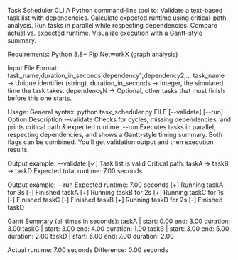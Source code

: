 Task Scheduler CLI
A Python command-line tool to:
Validate a text-based task list with dependencies.
Calculate expected runtime using critical-path analysis.
Run tasks in parallel while respecting dependencies.
Compare actual vs. expected runtime.
Visualize execution with a Gantt-style summary.

Requirements:
Python 3.8+
Pip
NetworkX (graph analysis)

 Input File Format:
 task_name,duration_in_seconds,dependency1,dependency2,...
task_name → Unique identifier (string).
duration_in_seconds → Integer, the simulated time the task takes.
dependencyN → Optional, other tasks that must finish before this one starts.


Usage:
General syntax:
python task_scheduler.py FILE [--validate] [--run]
Option	Description
--validate	Checks for cycles, missing dependencies, and prints critical path & expected runtime.
--run	Executes tasks in parallel, respecting dependencies, and shows a Gantt-style timing summary.
Both flags can be combined.	You’ll get validation output and then execution results.

Output example: --validate
[✓] Task list is valid
Critical path: taskA → taskB → taskD
Expected total runtime: 7.00 seconds

Output example: --run
Expected runtime: 7.00 seconds
[+] Running taskA for 3s
[-] Finished taskA
[+] Running taskB for 2s
[+] Running taskC for 1s
[-] Finished taskC
[-] Finished taskB
[+] Running taskD for 2s
[-] Finished taskD

Gantt Summary (all times in seconds):
taskA      | start: 0.00  end: 3.00  duration: 3.00
taskC      | start: 3.00  end: 4.00  duration: 1.00
taskB      | start: 3.00  end: 5.00  duration: 2.00
taskD      | start: 5.00  end: 7.00  duration: 2.00

Actual runtime:   7.00 seconds
Difference:       0.00 seconds
